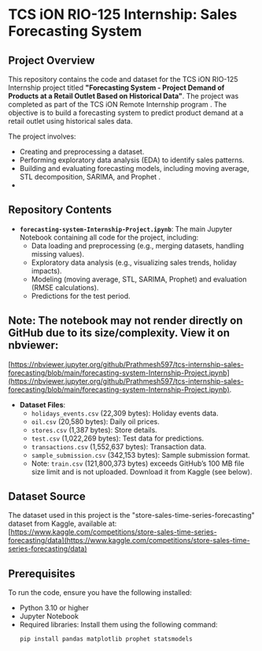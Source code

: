 # TCS iON RIO-125 Internship: Sales Forecasting System

## Project Overview
This repository contains the code and dataset for the TCS iON RIO-125 Internship project titled **"Forecasting System - Project Demand of Products at a Retail Outlet Based on Historical Data"**. 
The project was completed as part of the TCS iON Remote Internship program . 
The objective is to build a forecasting system to predict product demand at a retail outlet using historical sales data.


The project involves:
- Creating and preprocessing a dataset.
- Performing exploratory data analysis (EDA) to identify sales patterns.
- Building and evaluating forecasting models, including moving average, STL decomposition, SARIMA, and Prophet .
- 


## Repository Contents
- **`forecasting-system-Internship-Project.ipynb`**: The main Jupyter Notebook containing all code for the project, including:
  - Data loading and preprocessing (e.g., merging datasets, handling missing values).
  - Exploratory data analysis (e.g., visualizing sales trends, holiday impacts).
  - Modeling (moving average, STL, SARIMA, Prophet) and evaluation (RMSE calculations).
  - Predictions for the test period.

## Note: The notebook may not render directly on GitHub due to its size/complexity. View it on nbviewer: 
[https://nbviewer.jupyter.org/github/Prathmesh597/tcs-internship-sales-forecasting/blob/main/forecasting-system-Internship-Project.ipynb](https://nbviewer.jupyter.org/github/Prathmesh597/tcs-internship-sales-forecasting/blob/main/forecasting-system-Internship-Project.ipynb).

- **Dataset Files**:
  - `holidays_events.csv` (22,309 bytes): Holiday events data.
  - `oil.csv` (20,580 bytes): Daily oil prices.
  - `stores.csv` (1,387 bytes): Store details.
  - `test.csv` (1,022,269 bytes): Test data for predictions.
  - `transactions.csv` (1,552,637 bytes): Transaction data.
  - `sample_submission.csv` (342,153 bytes): Sample submission format.
  - Note: `train.csv` (121,800,373 bytes) exceeds GitHub’s 100 MB file size limit and is not uploaded. Download it from Kaggle (see below).

## Dataset Source
The dataset used in this project is the "store-sales-time-series-forecasting" dataset from Kaggle, available at:  
[https://www.kaggle.com/competitions/store-sales-time-series-forecasting/data](https://www.kaggle.com/competitions/store-sales-time-series-forecasting/data)  


## Prerequisites
To run the code, ensure you have the following installed:
- Python 3.10 or higher
- Jupyter Notebook
- Required libraries: Install them using the following command:
  ```bash
  pip install pandas matplotlib prophet statsmodels
